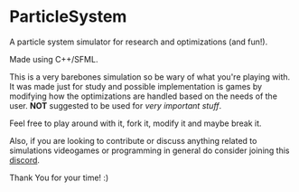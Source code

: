 # ParticleSystem
A particle system simulator for research and optimizations (and fun!).


Made using C++/SFML.


This is a very barebones simulation so be wary of what you're playing with.
It was made just for study and possible implementation is games by 
modifying how the optimizations are handled based on the needs of the user.
**NOT** suggested to be used for *very important stuff*.


Feel free to play around with it, fork it, modify it and maybe break it.

Also, if you are looking to contribute or discuss anything related to simulations
videogames or programming in general do consider joining this [discord](https://discord.gg/5WwyetY).


Thank You for your time! :)
